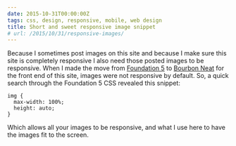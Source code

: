 ```yaml
---
date: 2015-10-31T00:00:00Z
tags: css, design, responsive, mobile, web design
title: Short and sweet responsive image snippet
# url: /2015/10/31/responsive-images/
---
```


Because I sometimes post images on this site and because I make sure this site is completely responsive I also need those posted images to be responsive. When I made the move from [Foundation 5](http://foundation.zurb.com/) to [Bourbon Neat](http://neat.bourbon.io/) for the front end of this site, images were not responsive by default. So, a quick search through the Foundation 5 CSS revealed this snippet:

```
img {
  max-width: 100%;
  height: auto;
}
```

Which allows all your images to be responsive, and what I use here to have the images fit to the screen.
